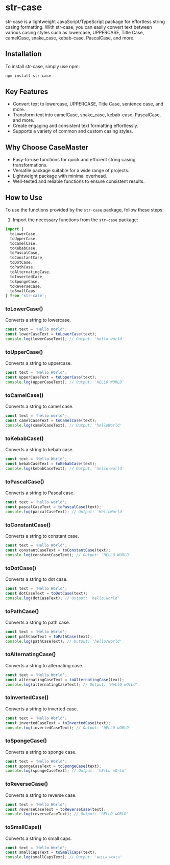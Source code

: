 # str-case

str-case is a lightweight JavaScript/TypeScript package for effortless string casing formatting. With str-case, you can easily convert text between various casing styles such as lowercase, UPPERCASE, Title Case, camelCase, snake_case, kebab-case, PascalCase, and more.

## Installation

To install str-case, simply use npm:

```bash
npm install str-case
```

## Key Features

- Convert text to lowercase, UPPERCASE, Title Case, sentence case, and more.
- Transform text into camelCase, snake_case, kebab-case, PascalCase, and more.
- Create engaging and consistent text formatting effortlessly.
- Supports a variety of common and custom casing styles.

## Why Choose CaseMaster

- Easy-to-use functions for quick and efficient string casing transformations.
- Versatile package suitable for a wide range of projects.
- Lightweight package with minimal overhead.
- Well-tested and reliable functions to ensure consistent results.

## How to Use

To use the functions provided by the `str-case` package, follow these steps:

1. Import the necessary functions from the `str-case` package:

```javascript
import {
  toLowerCase,
  toUpperCase,
  toCamelCase,
  toKebabCase,
  toPascalCase,
  toConstantCase,
  toDotCase,
  toPathCase,
  toAlternatingCase,
  toInvertedCase,
  toSpongeCase,
  toReverseCase,
  toSmallCaps
} from 'str-case';

```

### toLowerCase()
Converts a string to lowercase.

```javascript
const text = 'Hello World';
const lowerCaseText = toLowerCase(text);
console.log(lowerCaseText); // Output: 'hello world'
```

### toUpperCase()
Converts a string to uppercase.

```javascript
const text = 'Hello World';
const upperCaseText = toUpperCase(text);
console.log(upperCaseText); // Output: 'HELLO WORLD'
```

### toCamelCase()
Converts a string to camel case.

```javascript
const text = 'hello world';
const camelCaseText = toCamelCase(text);
console.log(camelCaseText); // Output: 'helloWorld'
```

### toKebabCase()
Converts a string to kebab case.

```javascript
const text = 'Hello World';
const kebabCaseText = toKebabCase(text);
console.log(kebabCaseText); // Output: 'hello-world'
```

### toPascalCase()
Converts a string to Pascal case.

```javascript
const text = 'hello world';
const pascalCaseText = toPascalCase(text);
console.log(pascalCaseText); // Output: 'HelloWorld'
```

### toConstantCase()
Converts a string to constant case.

```javascript
const text = 'Hello World';
const constantCaseText = toConstantCase(text);
console.log(constantCaseText); // Output: 'HELLO_WORLD'
```

### toDotCase()
Converts a string to dot case.

```javascript
const text = 'Hello World';
const dotCaseText = toDotCase(text);
console.log(dotCaseText); // Output: 'hello.world'
```

### toPathCase()
Converts a string to path case.

```javascript
const text = 'Hello World';
const pathCaseText = toPathCase(text);
console.log(pathCaseText); // Output: 'hello/world'
```

### toAlternatingCase()
Converts a string to alternating case.

```javascript
const text = 'Hello World';
const alternatingCaseText = toAlternatingCase(text);
console.log(alternatingCaseText); // Output: 'HeLlO wOrLd'
```

### toInvertedCase()
Converts a string to inverted case.

```javascript
const text = 'Hello World';
const invertedCaseText = toInvertedCase(text);
console.log(invertedCaseText); // Output: 'hELLO wORLD'
```

### toSpongeCase()
Converts a string to sponge case.

```javascript
const text = 'Hello World';
const spongeCaseText = toSpongeCase(text);
console.log(spongeCaseText); // Output: 'hElLo wOrLd'
```

### toReverseCase()
Converts a string to reverse case.

```javascript
const text = 'Hello World';
const reverseCaseText = toReverseCase(text);
console.log(reverseCaseText); // Output: 'hELLO wORLD'
```

### toSmallCaps()
Converts a string to small caps.

```javascript
const text = 'Hello World';
const smallCapsText = toSmallCaps(text);
console.log(smallCapsText); // Output: 'ʜᴇʟʟᴏ ᴡᴏʀʟᴅ'
```